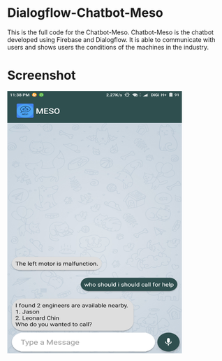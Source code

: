# Dialogflow-Chatbot-Meso
This is the full code for the Chatbot-Meso. Chatbot-Meso is the chatbot developed using Firebase and Dialogflow. It is able to communicate with users and shows users the conditions of the machines in the industry.

	
# Screenshot
<a href="url"><img src="https://github.com/LeonardChin2017/Chatbot-Meso/blob/master/screenshots/screenshot2.png" align="left" height="600" width="400" ></a>
